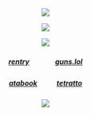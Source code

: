⠀<div align="center">

![](https://files.catbox.moe/vrcov0.png)

![](https://komarev.com/ghpvc/?username=carkali&color=fa476e&style=flat&label= (∩｡•ᦍ•｡) &base=8050)

![](https://files.catbox.moe/njxwdf.png)
##### [rentry](https://rentry.co/paranoiangel)ㅤㅤㅤㅤ[guns.lol](https://guns.lol/lcb6)
##### [atabook](https://reimu.atabook.org/)ㅤㅤㅤ[tetratto](https://tetratto.com/@lobcorp)

![](https://files.catbox.moe/wixm0n.png)
